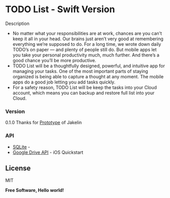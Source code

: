 # TODO List - Swift Version
Description

-	No matter what your responsibilities are at work, chances are you can’t keep it all in your head. Our brains just aren’t very good at remembering everything we’re supposed to do. For a long time, we wrote down daily TODO’s on paper — and plenty of people still do. But mobile apps let you take your personal productivity much, much further. And there’s a good chance you’ll be more productive.
-	TODO List will be a thoughtfully designed, powerful, and intuitive app for managing your tasks. One of the most important parts of staying organized is being able to capture a thought at any moment. The mobile apps do a good job letting you add tasks quickly.
-	For a safety reason, TODO List will be keep the tasks into your Cloud account, which means you can backup and restore full list into your Cloud.

### Version
0.1.0 Thanks for [Prototype] of Jakelin

### API

* [SQLite] - 
* [Google Drive API] - iOS Quickstart

License
----
MIT


**Free Software, Hello world!**

[//]: # (These are reference links used in the body of this note and get stripped out when the markdown processor does its job. There is no need to format nicely because it shouldn't be seen. Thanks SO - http://stackoverflow.com/questions/4823468/store-comments-in-markdown-syntax)
   [SQLite]: <https://github.com/stephencelis/SQLite.swift>
   [Google Drive API]: <https://developers.google.com/drive/ios/quickstart?ver=swift>
   [Prototype]: <https://github.com/JakeLin/Todo>

